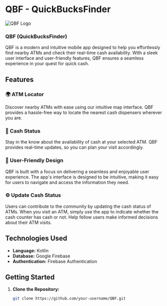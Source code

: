 # QBF - QuickBucksFinder

![QBF Logo](https://drive.google.com/uc?id=10biIvzok68RLBwVBdMTBy7lWLYdtZA8V)

### QBF (QuickBucksFinder)

QBF is a modern and intuitive mobile app designed to help you effortlessly find nearby ATMs and check their real-time cash availability. With a sleek user interface and user-friendly features, QBF ensures a seamless experience in your quest for quick cash.

## Features

### 🌍 ATM Locator
Discover nearby ATMs with ease using our intuitive map interface. QBF provides a hassle-free way to locate the nearest cash dispensers wherever you are.

### 💸 Cash Status
Stay in the know about the availability of cash at your selected ATM. QBF provides real-time updates, so you can plan your visit accordingly.

### 🚀 User-Friendly Design
QBF is built with a focus on delivering a seamless and enjoyable user experience. The app's interface is designed to be intuitive, making it easy for users to navigate and access the information they need.

### ⚙️ Update Cash Status
Users can contribute to the community by updating the cash status of ATMs. When you visit an ATM, simply use the app to indicate whether the cash counter has cash or not. Help fellow users make informed decisions about their ATM visits.

## Technologies Used

- **Language:** Kotlin
- **Database:** Google Firebase
- **Authentication:** Firebase Authentication

## Getting Started

1. **Clone the Repository:**
   ```bash
   git clone https://github.com/your-username/QBF.git
